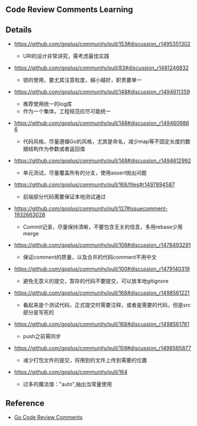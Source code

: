 ## Code Review Comments Learning

## Details

* https://github.com/goplus/community/pull/153#discussion_r1495351302
    * URI的设计非常讲究，需考虑最佳实践
* https://github.com/goplus/community/pull/83#discussion_r1481246832
    * 锁的使用，要尤其注意粒度，越小越好，职责要单一
* https://github.com/goplus/community/pull/148#discussion_r1494611359
    * 推荐使用统一的log库
    * 作为一个集体，工程规范应尽可能统一

* https://github.com/goplus/community/pull/148#discussion_r1494609866
  * 代码风格，尽量遵循Go的风格，尤其是命名，减少map等不固定长度的数据结构作为参数或者返回值
* https://github.com/goplus/community/pull/148#discussion_r1494612992
  * 单元测试，尽量覆盖所有的分支，使用assert抛出问题
* https://github.com/goplus/community/pull/168/files#r1497894587
  * 前端部分代码需要保证本地测试通过
* https://github.com/goplus/community/pull/127#issuecomment-1932663028
  * Commit记录，尽量保持清晰，不要包含无关的信息，多用rebase少用merge
* https://github.com/goplus/community/pull/108#discussion_r1478493291
  * 保证comment的质量，以及合并的代码comment不用中文
* https://github.com/goplus/community/pull/100#discussion_r1479140319
  * 避免无意义的提交，暂存的代码不要提交，可以放本地gitignore
* https://github.com/goplus/community/pull/168#discussion_r1498561221
  * 看起来是个测试代码，正式提交时需要注释，或者是需要的代码，但是src部分是写死的
* https://github.com/goplus/community/pull/168#discussion_r1498561761
  * push之前需同步
* https://github.com/goplus/community/pull/159#discussion_r1498565877
  * 减少打包文件的提交，将用到的文件上传到需要的位置
* https://github.com/goplus/community/pull/164
  * 过多的魔法值："auto",抽出当常量使用

## Reference

* [Go Code Review Comments](https://go.dev/wiki/CodeReviewComments)
